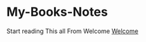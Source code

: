 # My-Books-Notes
Start reading This all From Welcome
[Welcome](./How%20Linux%20Works/Welcome%20🙆.md)
